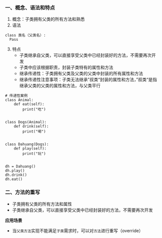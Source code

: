 ### 一、概念、语法和特点

1. 概念：子类拥有父类的所有方法和熟悉
2. 语法

```
class 类名（父类名）:
  Pass
```

3. 特点
    * 子类继承自父类，可以直接享受父类中已经封装好的方法，不需要再次开发
    * 子类中应该根据职责，封装子类特有的属性和方法
    * 继承传递性：子类拥有父类及父类的父类中封装的所有属性和方法
    * 继承传递性注意事项：子类无法继承”叔类“封装的属性和方法，”叔类“是指继承父类的父类的属性和方法，与父类平行

```
# 传递性案例
class Animal:
    def eat(self):
        print("吃")


class Dogs(Animal):
    def drink(self):
        print("喝")


class Dahuang(Dogs):
    def play(self):
        print("玩")


dh = Dahuang()
dh.play()
dh.drink()
dh.eat()
```

### 二、方法的重写
* 子类拥有父类的所有方法和属性
* 子类继承自父类，可以直接享受父类中已经封装好的方法，不需要再次开发

**应用场景**
* 当`父类方法`实现不能满足`子类`需求时，可以对`方法`进行重写（override）
